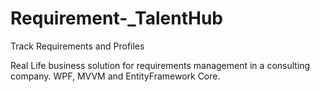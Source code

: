 # Requirement-_TalentHub
Track Requirements and Profiles

Real Life business solution for requirements management in a consulting company.
WPF, MVVM and EntityFramework Core. 

